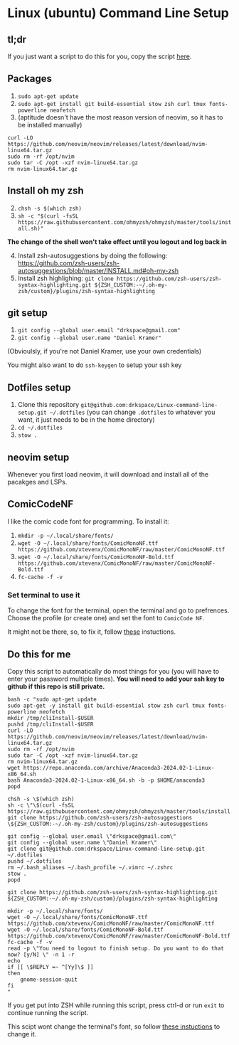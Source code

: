 # Linux (ubuntu) Command Line Setup

## tl;dr
If you just want a script to do this for you, copy the script [here](#do-this-for-me).

## Packages
1. `sudo apt-get update`
2. `sudo apt-get install git build-essential stow zsh curl tmux fonts-powerline neofetch`
3. (aptitude doesn't have the most reason version of neovim, so it has to be installed manually)
```
curl -LO https://github.com/neovim/neovim/releases/latest/download/nvim-linux64.tar.gz
sudo rm -rf /opt/nvim
sudo tar -C /opt -xzf nvim-linux64.tar.gz
rm nvim-linux64.tar.gz
```

## Install oh my zsh

2. `chsh -s $(which zsh)`
3. `sh -c "$(curl -fsSL https://raw.githubusercontent.com/ohmyzsh/ohmyzsh/master/tools/install.sh)"`

**The change of the shell won't take effect until you logout and log back in**

4. Install zsh-autosuggestions by doing the following: https://github.com/zsh-users/zsh-autosuggestions/blob/master/INSTALL.md#oh-my-zsh
5. Install zsh highlighing: `git clone https://github.com/zsh-users/zsh-syntax-highlighting.git ${ZSH_CUSTOM:-~/.oh-my-zsh/custom}/plugins/zsh-syntax-highlighting`

## git setup
1. `git config --global user.email "drkspace@gmail.com"`
2. `git config --global user.name "Daniel Kramer"`

(Obvioulsly, if you're not Daniel Kramer, use your own credentials)

 You might also want to do `ssh-keygen` to setup your ssh key

## Dotfiles setup
1. Clone this repository `git@github.com:drkspace/Linux-command-line-setup.git ~/.dotfiles` (you can change `.dotfiles` to whatever you want, it just needs to be in the home directory)
2. `cd ~/.dotfiles`
3. `stow .`


## neovim setup
Whenever you first load neovim, it will download and install all of the pacakges and LSPs.

## ComicCodeNF
I like the comic code font for programming. To install it:
1. `mkdir -p ~/.local/share/fonts/`
2. `wget -O ~/.local/share/fonts/ComicMonoNF.ttf https://github.com/xtevenx/ComicMonoNF/raw/master/ComicMonoNF.ttf`
3. `wget -O ~/.local/share/fonts/ComicMonoNF-Bold.ttf https://github.com/xtevenx/ComicMonoNF/raw/master/ComicMonoNF-Bold.ttf`
4. `fc-cache -f -v`

### Set terminal to use it
To change the font for the terminal, open the terminal and go to prefrences. Choose the profile (or create one) and set the font to `ComicCode NF`. 

It might not be there, so, to fix it, follow [these](https://superuser.com/a/1549327) instuctions.

## Do this for me
Copy this script to automatically do most things for you (you will have to enter your password multiple times). **You will need to add your ssh key to github if this repo is still private.**
```
bash -c "sudo apt-get update
sudo apt-get -y install git build-essential stow zsh curl tmux fonts-powerline neofetch
mkdir /tmp/cliInstall-$USER
pushd /tmp/cliInstall-$USER
curl -LO https://github.com/neovim/neovim/releases/latest/download/nvim-linux64.tar.gz
sudo rm -rf /opt/nvim
sudo tar -C /opt -xzf nvim-linux64.tar.gz
rm nvim-linux64.tar.gz
wget https://repo.anaconda.com/archive/Anaconda3-2024.02-1-Linux-x86_64.sh
bash Anaconda3-2024.02-1-Linux-x86_64.sh -b -p $HOME/anaconda3
popd

chsh -s \$(which zsh)
sh -c \"\$(curl -fsSL https://raw.githubusercontent.com/ohmyzsh/ohmyzsh/master/tools/install.sh)\"
git clone https://github.com/zsh-users/zsh-autosuggestions \${ZSH_CUSTOM:-~/.oh-my-zsh/custom}/plugins/zsh-autosuggestions

git config --global user.email \"drkspace@gmail.com\"
git config --global user.name \"Daniel Kramer\"
git clone git@github.com:drkspace/Linux-command-line-setup.git ~/.dotfiles
pushd ~/.dotfiles
rm ~/.bash_aliases ~/.bash_profile ~/.vimrc ~/.zshrc
stow .
popd

git clone https://github.com/zsh-users/zsh-syntax-highlighting.git ${ZSH_CUSTOM:-~/.oh-my-zsh/custom}/plugins/zsh-syntax-highlighting

mkdir -p ~/.local/share/fonts/
wget -O ~/.local/share/fonts/ComicMonoNF.ttf https://github.com/xtevenx/ComicMonoNF/raw/master/ComicMonoNF.ttf
wget -O ~/.local/share/fonts/ComicMonoNF-Bold.ttf https://github.com/xtevenx/ComicMonoNF/raw/master/ComicMonoNF-Bold.ttf
fc-cache -f -v
read -p \"You need to logout to finish setup. Do you want to do that now? [y/N] \" -n 1 -r
echo
if [[ \$REPLY =~ ^[Yy]\$ ]]
then
    gnome-session-quit
fi
"
```

If you get put into ZSH while running this script, press ctrl-d or run `exit` to continue running the script.

This scipt wont change the terminal's font, so follow [these instuctions](#set-terminal-to-use-it) to change it.
